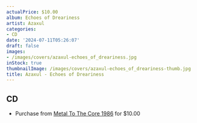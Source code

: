 ```yaml
---
actualPrice: $10.00
album: Echoes of Dreariness
artist: Azaxul
categories:
- CD
date: '2024-07-11T05:26:07'
draft: false
images:
- /images/covers/azaxul-echoes_of_dreariness.jpg
inStock: true
thumbnailImage: /images/covers/azaxul-echoes_of_dreariness-thumb.jpg
title: Azaxul - Echoes of Dreariness
---
```


## CD
* Purchase from [Metal To The Core 1986](https://metaltothecore1986.com/shop/azaxul-echoes-of-dreariness-cd/) for $10.00
